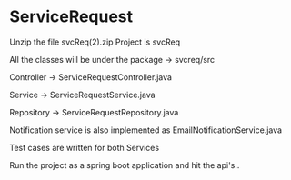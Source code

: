 # ServiceRequest
Unzip the file svcReq(2).zip
Project is svcReq

All the classes will be under the package -> svcreq/src

Controller -> ServiceRequestController.java

Service  -> ServiceRequestService.java

Repository -> ServiceRequestRepository.java

Notification service is also implemented as EmailNotificationService.java

Test cases are written for both Services

Run the project as a spring boot application and hit the api's..
